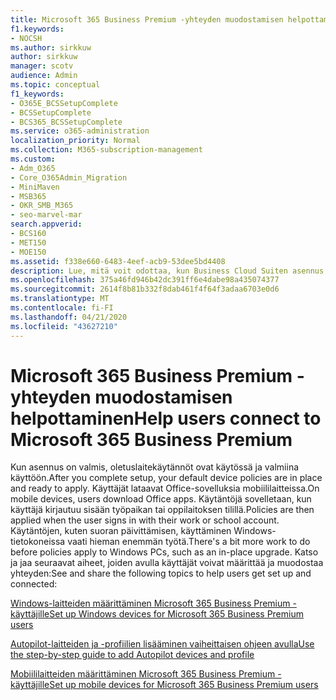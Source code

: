 ```yaml
---
title: Microsoft 365 Business Premium -yhteyden muodostamisen helpottaminen
f1.keywords:
- NOCSH
ms.author: sirkkuw
author: sirkkuw
manager: scotv
audience: Admin
ms.topic: conceptual
f1_keywords:
- O365E_BCSSetupComplete
- BCSSetupComplete
- BCS365_BCSSetupComplete
ms.service: o365-administration
localization_priority: Normal
ms.collection: M365-subscription-management
ms.custom:
- Adm_O365
- Core_O365Admin_Migration
- MiniMaven
- MSB365
- OKR_SMB_M365
- seo-marvel-mar
search.appverid:
- BCS160
- MET150
- MOE150
ms.assetid: f338e660-6483-4eef-acb9-53dee5bd4408
description: Lue, mitä voit odottaa, kun Business Cloud Suiten asennus on valmis ja oletuslaitekäytännöt ovat käytössä ja valmiina käyttöön.
ms.openlocfilehash: 375a46fd946b42dc391ff6e4dabe98a435074377
ms.sourcegitcommit: 2614f8b81b332f8dab461f4f64f3adaa6703e0d6
ms.translationtype: MT
ms.contentlocale: fi-FI
ms.lasthandoff: 04/21/2020
ms.locfileid: "43627210"
---
```

# <a name="help-users-connect-to-microsoft-365-business-premium"></a><span data-ttu-id="696f1-103">Microsoft 365 Business Premium -yhteyden muodostamisen helpottaminen</span><span class="sxs-lookup"><span data-stu-id="696f1-103">Help users connect to Microsoft 365 Business Premium</span></span>

<span data-ttu-id="696f1-104">Kun asennus on valmis, oletuslaitekäytännöt ovat käytössä ja valmiina käyttöön.</span><span class="sxs-lookup"><span data-stu-id="696f1-104">After you complete setup, your default device policies are in place and ready to apply.</span></span> <span data-ttu-id="696f1-105">Käyttäjät lataavat Office-sovelluksia mobiililaitteissa.</span><span class="sxs-lookup"><span data-stu-id="696f1-105">On mobile devices, users download Office apps.</span></span> <span data-ttu-id="696f1-106">Käytäntöjä sovelletaan, kun käyttäjä kirjautuu sisään työpaikan tai oppilaitoksen tilillä.</span><span class="sxs-lookup"><span data-stu-id="696f1-106">Policies are then applied when the user signs in with their work or school account.</span></span> <span data-ttu-id="696f1-107">Käytäntöjen, kuten suoran päivittämisen, käyttäminen Windows-tietokoneissa vaati hieman enemmän työtä.</span><span class="sxs-lookup"><span data-stu-id="696f1-107">There's a bit more work to do before policies apply to Windows PCs, such as an in-place upgrade.</span></span> <span data-ttu-id="696f1-108">Katso ja jaa seuraavat aiheet, joiden avulla käyttäjät voivat määrittää ja muodostaa yhteyden:</span><span class="sxs-lookup"><span data-stu-id="696f1-108">See and share the following topics to help users get set up and connected:</span></span>
  
[<span data-ttu-id="696f1-109">Windows-laitteiden määrittäminen Microsoft 365 Business Premium -käyttäjille</span><span class="sxs-lookup"><span data-stu-id="696f1-109">Set up Windows devices for Microsoft 365 Business Premium users</span></span>](set-up-windows-devices.md)
  
[<span data-ttu-id="696f1-110">Autopilot-laitteiden ja -profiilien lisääminen vaiheittaisen ohjeen avulla</span><span class="sxs-lookup"><span data-stu-id="696f1-110">Use the step-by-step guide to add Autopilot devices and profile</span></span>](add-autopilot-devices-and-profile.md)
  
[<span data-ttu-id="696f1-111">Mobiililaitteiden määrittäminen Microsoft 365 Business Premium -käyttäjille</span><span class="sxs-lookup"><span data-stu-id="696f1-111">Set up mobile devices for Microsoft 365 Business Premium users</span></span>](set-up-mobile-devices.md)
  

